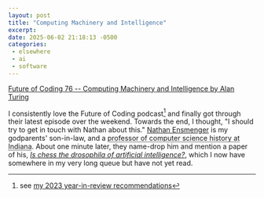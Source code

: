 ```yaml
---
layout: post
title: "Computing Machinery and Intelligence"
excerpt: 
date: 2025-06-02 21:18:13 -0500
categories: 
 - elsewhere
 - ai
 - software
---
```


[Future of Coding 76 -- Computing Machinery and Intelligence by Alan Turing](https://futureofcoding.org/episodes/076.html)

I consistently love the Future of Coding podcast[^1] and finally got through their latest episode over the weekend. Towards the end, I thought, "I should try to get in touch with Nathan about this." [Nathan Ensmenger](https://homes.luddy.indiana.edu/nensmeng/) is my godparents' son-in-law, and a <abbr title="His research focuses on the social and cultural history of software and software workers, the history of artificial intelligence, and questions of gender and identity in computer programming.">professor of computer science history at Indiana</abbr>. About one minute later, they name-drop him and mention a paper of his, _[Is chess the drosophila of artificial intelligence?](https://homes.luddy.indiana.edu/nensmeng/files/Ensmenger2012-Chess.pdf)_, which I now have somewhere in my very long queue but have not yet read.

[^1]: see [my 2023 year-in-review recommendations](/2024/01/06/2023-in-review/#podcasts "Even if you’re not into computers or making stuff with computers, this is an excellent listen. I am into those things, and I do not understand half of what they’re talking about, and it is still wildly entertaining and illuminating.")
